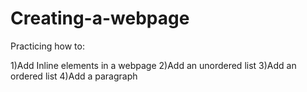 # Creating-a-webpage

Practicing how to:

1)Add Inline elements in a webpage
2)Add an unordered list 
3)Add an ordered list 
4)Add a paragraph 

